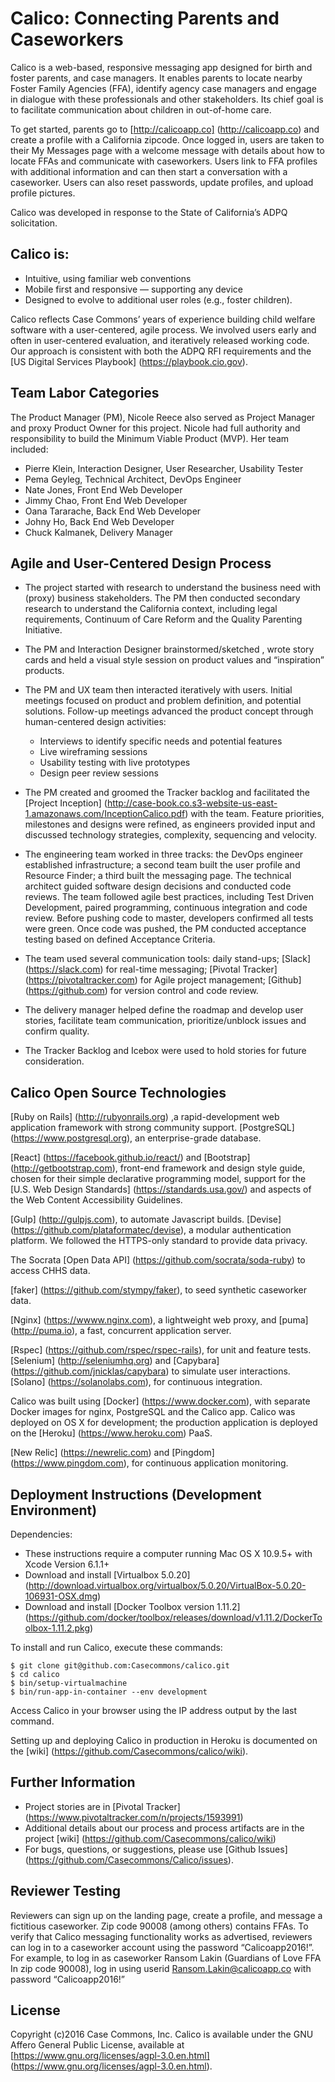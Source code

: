 # Calico: Connecting Parents and Caseworkers

Calico is a web-based, responsive messaging app designed for birth and foster parents, and case managers. It enables parents to locate nearby Foster Family Agencies (FFA), identify agency case managers and engage in dialogue with these professionals and other stakeholders.   Its chief goal is to facilitate communication about children in out-of-home care.

To get started, parents go to [http://calicoapp.co] (http://calicoapp.co) and create a profile with a California zipcode. Once logged in, users are taken to their My Messages page with a welcome message with details about how to locate FFAs and communicate with caseworkers.  Users link to FFA profiles with additional information and can then start a conversation with a caseworker.   Users can also reset passwords, update profiles, and upload profile pictures. 

Calico was developed in response to the State of California’s ADPQ solicitation.

## Calico is: 

* Intuitive, using familiar web conventions
* Mobile first and responsive — supporting any device 
* Designed to evolve to additional user roles (e.g., foster children).  

Calico reflects Case Commons’ years of experience building child welfare software with a user-centered, agile process.  We involved users early and often in user-centered evaluation, and iteratively released working code.   Our approach is consistent with both the ADPQ RFI requirements and the [US Digital Services Playbook] (https://playbook.cio.gov).

## Team Labor Categories

The Product Manager (PM), Nicole Reece  also served as Project Manager and proxy Product Owner for this project.  Nicole had full authority and responsibility to build the Minimum Viable Product (MVP).  Her team included:  

* Pierre Klein, Interaction Designer, User Researcher, Usability Tester
* Pema Geyleg, Technical Architect, DevOps Engineer
* Nate Jones, Front End Web Developer
* Jimmy Chao,  Front End Web Developer
* Oana Tararache, Back End Web Developer
* Johny Ho, Back End Web Developer
* Chuck Kalmanek, Delivery Manager

## Agile and User-Centered Design Process

* The project started with research to understand the business need  with (proxy) business stakeholders.  The PM then conducted secondary research to understand the California context, including legal requirements, Continuum of Care Reform and the Quality Parenting Initiative.  

* The PM and Interaction Designer brainstormed/sketched , wrote story cards and held a visual style session on product values and “inspiration” products.

* The PM and UX team then interacted iteratively with users.  Initial meetings focused on product and problem definition, and potential solutions. Follow-up meetings advanced the product concept through human-centered design activities: 

  * Interviews  to identify specific needs and potential features 
  * Live wireframing sessions 
  * Usability testing with live prototypes 
  * Design peer review sessions

* The PM created and groomed the Tracker backlog and facilitated the [Project Inception] (http://case-book.co.s3-website-us-east-1.amazonaws.com/InceptionCalico.pdf) with the team. Feature priorities, milestones and designs were refined, as engineers provided input and discussed technology strategies, complexity, sequencing and velocity.

* The engineering team worked in three tracks: the DevOps engineer established infrastructure; a second team built the user profile and Resource Finder; a third built the messaging page. The technical architect guided software design decisions and conducted code reviews. The team followed agile best practices, including Test Driven Development, paired programming, continuous integration and code review.  Before pushing code to master, developers confirmed all tests were green.  Once code was pushed, the PM conducted acceptance testing based on defined Acceptance Criteria.

* The team used several communication tools: daily stand-ups; [Slack] (https://slack.com) for real-time messaging; [Pivotal Tracker] (https://pivotaltracker.com) for Agile project management; [Github] (https://github.com) for version control and code review.

* The delivery manager helped define the roadmap and develop user stories, facilitate team communication, prioritize/unblock issues and confirm quality.

* The Tracker Backlog and Icebox were used to hold stories for future consideration. 

## Calico Open Source Technologies

[Ruby on Rails] (http://rubyonrails.org) ,a rapid-development web application framework with strong community support. 
[PostgreSQL] (https://www.postgresql.org), an enterprise-grade database. 

[React] (https://facebook.github.io/react/) and [Bootstrap] (http://getbootstrap.com), front-end framework and design style guide, chosen for their simple declarative programming model,  support for the [U.S. Web Design Standards] (https://standards.usa.gov/) and aspects of the Web Content Accessibility Guidelines. 

[Gulp] (http://gulpjs.com), to automate Javascript builds. 
[Devise] (https://github.com/plataformatec/devise), a modular authentication platform.  We followed the HTTPS-only standard to provide data privacy.  

The Socrata [Open Data API] (https://github.com/socrata/soda-ruby) to access CHHS data.   

[faker] (https://github.com/stympy/faker), to seed synthetic caseworker data.  

[Nginx] (https://wwww.nginx.com), a lightweight web proxy, and [puma] (http://puma.io), a fast, concurrent application server. 
  
[Rspec] (https://github.com/rspec/rspec-rails), for unit and feature tests.
[Selenium] (http://seleniumhq.org) and [Capybara] (https://github.com/jnicklas/capybara) to simulate user interactions. 
[Solano] (https://solanolabs.com), for continuous integration.

Calico was built using [Docker] (https://www.docker.com), with separate Docker images for nginx, PostgreSQL and the Calico app.  Calico was deployed on OS X for development; the production application is deployed on the [Heroku] (https://www.heroku.com) PaaS.  

[New Relic] (https://newrelic.com) and [Pingdom] (https://www.pingdom.com), for continuous application monitoring.

## Deployment Instructions (Development Environment)

Dependencies:  
* These instructions require a computer running Mac OS X 10.9.5+ with Xcode Version 6.1.1+  
* Download and install [Virtualbox 5.0.20] (http://download.virtualbox.org/virtualbox/5.0.20/VirtualBox-5.0.20-106931-OSX.dmg)  
* Download and install [Docker Toolbox version 1.11.2] (https://github.com/docker/toolbox/releases/download/v1.11.2/DockerToolbox-1.11.2.pkg)  

To install and run Calico, execute these commands:

    $ git clone git@github.com:Casecommons/calico.git
    $ cd calico
    $ bin/setup-virtualmachine
    $ bin/run-app-in-container --env development

Access Calico in your browser using the IP address output by the last command.  

Setting up and deploying Calico in production in Heroku is documented on the [wiki] (https://github.com/Casecommons/calico/wiki).  

## Further Information

* Project stories are in [Pivotal Tracker] (https://www.pivotaltracker.com/n/projects/1593991)
* Additional details about our process and process artifacts are in the project [wiki] (https://github.com/Casecommons/calico/wiki)
* For bugs, questions, or suggestions, please use [Github Issues] (https://github.com/Casecommons/Calico/issues).

## Reviewer Testing

Reviewers can sign up on the landing page, create a profile, and message a fictitious caseworker.   Zip code 90008 (among others) contains FFAs.   To verify that Calico messaging functionality works as advertised,  reviewers can log in to a caseworker account using the password “Calicoapp2016!”.   For example, to log in as caseworker Ransom Lakin (Guardians of Love FFA In zip code 90008), log in using userid Ransom.Lakin@calicoapp.co with password “Calicoapp2016!”

## License

Copyright (c)2016 Case Commons, Inc.
Calico is available under the GNU Affero General Public License, available at [https://www.gnu.org/licenses/agpl-3.0.en.html] (https://www.gnu.org/licenses/agpl-3.0.en.html). 

